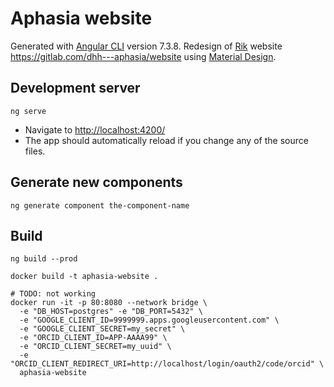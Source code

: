 # Aphasia website

Generated with [Angular CLI](https://github.com/angular/angular-cli) version 7.3.8. Redesign of [Rik](https://gitlab.com/Theunissen) website https://gitlab.com/dhh---aphasia/website using [Material Design](https://material.angular.io/).

## Development server

```shell
ng serve
```

* Navigate to [http://localhost:4200/](http://localhost:4200/)
* The app should automatically reload if you change any of the source files.

## Generate new components

```shell
ng generate component the-component-name
```

## Build

```shell
ng build --prod

docker build -t aphasia-website .

# TODO: not working
docker run -it -p 80:8080 --network bridge \
  -e "DB_HOST=postgres" -e "DB_PORT=5432" \
  -e "GOOGLE_CLIENT_ID=9999999.apps.googleusercontent.com" \
  -e "GOOGLE_CLIENT_SECRET=my_secret" \
  -e "ORCID_CLIENT_ID=APP-AAAA99" \
  -e "ORCID_CLIENT_SECRET=my_uuid" \
  -e "ORCID_CLIENT_REDIRECT_URI=http://localhost/login/oauth2/code/orcid" \
  aphasia-website
```
